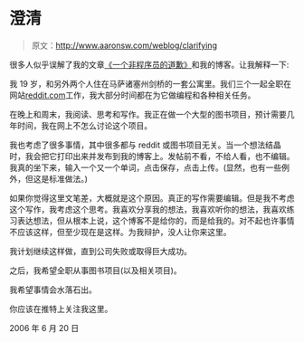 # 澄清

> 原文：<http://www.aaronsw.com/weblog/clarifying>

很多人似乎误解了我的文章[《一个非程序员的道歉》](http://www.aaronsw.com/weblog/nonapology)和我的博客。让我解释一下:

我 19 岁，和另外两个人住在马萨诸塞州剑桥的一套公寓里。我们三个一起全职在网站[reddit.com](http://reddit.com/)工作，我大部分时间都在为它做编程和各种相关任务。

在晚上和周末，我阅读、思考和写作。我正在做一个大型的图书项目，预计需要几年时间，我在网上不怎么讨论这个项目。

我也考虑了很多事情，其中很多都与 reddit 或图书项目无关。当一个想法结晶时，我会把它打印出来并发布到我的博客上。发帖前不看，不给人看，也不编辑。我真的坐下来，输入一个又一个单词，点击保存，点击上传。(显然，也有一些例外，但这是标准做法。)

如果你觉得这里文笔差，大概就是这个原因。真正的写作需要编辑。但是我不考虑这个写作，我考虑这个思考。我喜欢分享我的想法，我喜欢听你的想法，我喜欢练习表达想法，但从根本上说，这个博客不是给你的，而是给我的。对不起也许事情不应该这样，但至少现在是这样。为我辩护，没人让你来这里。

我计划继续这样做，直到公司失败或取得巨大成功。

之后，我希望全职从事图书项目(以及相关项目)。

我希望事情会水落石出。

你应该在推特上关注我这里。

2006 年 6 月 20 日
